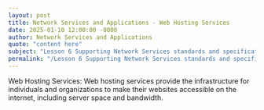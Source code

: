 ```yaml
---
layout: post
title: Network Services and Applications - Web Hosting Services
date: 2025-01-10 12:00:00 -0000
author: Network Services and Applications
quote: "content here"
subject: "Lesson 6 Supporting Network Services standards and specifications"
permalink: "/Lesson 6 Supporting Network Services standards and specifications/Network Services and Applications/Network Services and Applications - Web Hosting Services"
---
```


Web Hosting Services: Web hosting services provide the infrastructure for individuals and organizations to make their websites accessible on the internet, including server space and bandwidth.
